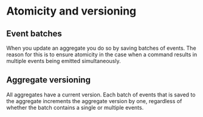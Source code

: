 # Atomicity and versioning

## Event batches

When you update an aggregate you do so by saving batches of events. The reason for this is to ensure atomicity in the case when a command results in multiple events being emitted simultaneously.

## Aggregate versioning  <a id="aggregate-versioning"></a>

All aggregates have a current version. Each batch of events that is saved to the aggregate increments the aggregate version by one, regardless of whether the batch contains a single or multiple events.

